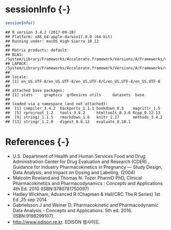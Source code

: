 # sessionInfo {-}


```r
sessionInfo()
```

```
## R version 3.4.2 (2017-09-28)
## Platform: x86_64-apple-darwin17.0.0 (64-bit)
## Running under: macOS High Sierra 10.13
## 
## Matrix products: default
## BLAS: /System/Library/Frameworks/Accelerate.framework/Versions/A/Frameworks/vecLib.framework/Versions/A/libBLAS.dylib
## LAPACK: /System/Library/Frameworks/Accelerate.framework/Versions/A/Frameworks/vecLib.framework/Versions/A/libLAPACK.dylib
## 
## locale:
## [1] en_US.UTF-8/en_US.UTF-8/en_US.UTF-8/C/en_US.UTF-8/en_US.UTF-8
## 
## attached base packages:
## [1] stats     graphics  grDevices utils     datasets  base     
## 
## loaded via a namespace (and not attached):
##  [1] compiler_3.4.2  backports_1.1.1 bookdown_0.5    magrittr_1.5   
##  [5] rprojroot_1.2   tools_3.4.2     htmltools_0.3.6 Rcpp_0.12.13   
##  [9] stringi_1.1.5   rmarkdown_1.6   knitr_1.17      methods_3.4.2  
## [13] stringr_1.2.0   digest_0.6.12   evaluate_0.10.1
```

# References {-}



- U.S. Department of Health and Human Services Food and Drug Administration Center for Drug Evaluation and Research (CDER) , Guidance for Industry Pharmacokinetics in Pregnancy — Study Design, Data Analysis, and Impact on Dosing and Labeling, (2004)
- Malcolm Rowland and Thomas N. Tozer PharmD PhD, Clinical Pharmacokinetics and Pharmacodynamics : Concepts and Applications 4th Ed. 2010 (ISBN:9780781750097)
- Hadley Wickham, Advanced R (Chapman & Hall/CRC The R Series) 1st Ed ,25 sep 2014
- Gabrielsson J and Weiner D. Pharmacokinetic and Pharmacodynamic Data Analysis - Concepts and Applications. 5th ed. 2016. (ISBN:9198299107).
- http://www.edison.re.kr. EDISON 웹사이트. 


